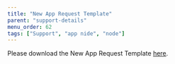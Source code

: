 ```yaml
---
title: "New App Request Template"
parent: "support-details"
menu_order: 62
tags: ["Support", "app nide", "node"]
---
```


Please download the New App Request Template [here](https://github.com/mendix/docs/blob/development/content/developerportal/support/Mendix%20New%20App%20Request%20Template.xlsm).

